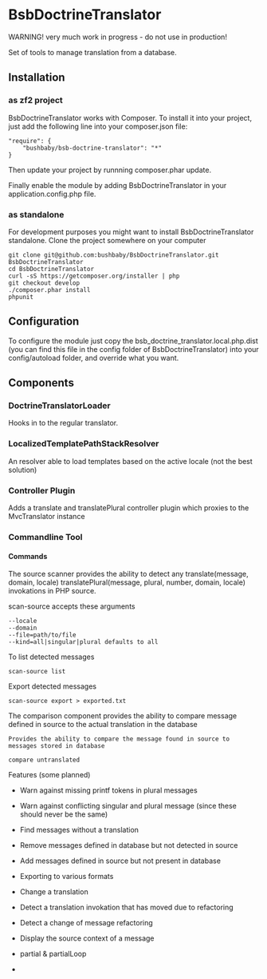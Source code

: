 BsbDoctrineTranslator
=====================

WARNING! very much work in progress - do not use in production!

Set of tools to manage translation from a database.

## Installation

### as zf2 project

BsbDoctrineTranslator works with Composer. To install it into your project, just add the following line into your composer.json file:

    "require": {
        "bushbaby/bsb-doctrine-translator": "*"
    }
   
Then update your project by runnning composer.phar update. 

Finally enable the module by adding BsbDoctrineTranslator in your application.config.php file. 

### as standalone

For development purposes you might want to install BsbDoctrineTranslator standalone. Clone the project somewhere on your computer

    git clone git@github.com:bushbaby/BsbDoctrineTranslator.git BsbDoctrineTranslator
    cd BsbDoctrineTranslator
    curl -sS https://getcomposer.org/installer | php
    git checkout develop
    ./composer.phar install
    phpunit
    

## Configuration

To configure the module just copy the bsb_doctrine_translator.local.php.dist (you can find this file in the config folder of BsbDoctrineTranslator) into your config/autoload folder, and override what you want.

## Components

### DoctrineTranslatorLoader

Hooks in to the regular translator.

### LocalizedTemplatePathStackResolver

An resolver able to load templates based on the active locale (not the best solution)

### Controller Plugin

Adds a translate and translatePlural controller plugin which proxies to the MvcTranslator instance

### Commandline Tool

#### Commands

The source scanner provides the ability to detect any translate(message, domain, locale) translatePlural(message, plural, number, domain, locale) invokations in PHP source.

scan-source accepts these arguments

	--locale 
	--domain 
	--file=path/to/file
	--kind=all|singular|plural defaults to all

To list detected messages
	
	scan-source list 

Export detected messages

	scan-source export > exported.txt
	
The comparison component provides the ability to compare message defined in source to the actual translation in the database

	Provides the ability to compare the message found in source to messages stored in database
	  
	compare untranslated
	
	
Features (some planned)

- Warn against missing printf tokens in plural messages
- Warn against conflicting singular and plural message (since these should never be the same)
- Find messages without a translation
- Remove messages defined in database but not detected in source
- Add messages defined in source but not present in database
- Exporting to various formats
- Change a translation
- Detect a translation invokation that has moved due to refactoring
- Detect a change of message refactoring
- Display the source context of a message

- partial & partialLoop
- 